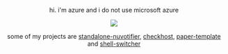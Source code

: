 <p align="center">hi. i'm azure and i do not use microsoft azure</p>

<p align="center">
  <img src="https://count.chiya.dev/get/@:azujelly">
</p>

<p align="center">
  some of my projects are <a href="https://github.com/azurejelly/standalone-nuvotifier">standalone-nuvotifier</a>, <a href="https://github.com/azurejelly/checkhost">checkhost</a>, <a href="https://github.com/azurejelly/paper-template">paper-template</a> and <a href="https://github.com/azurejelly/shell-switcher">shell-switcher</a>
</p>
